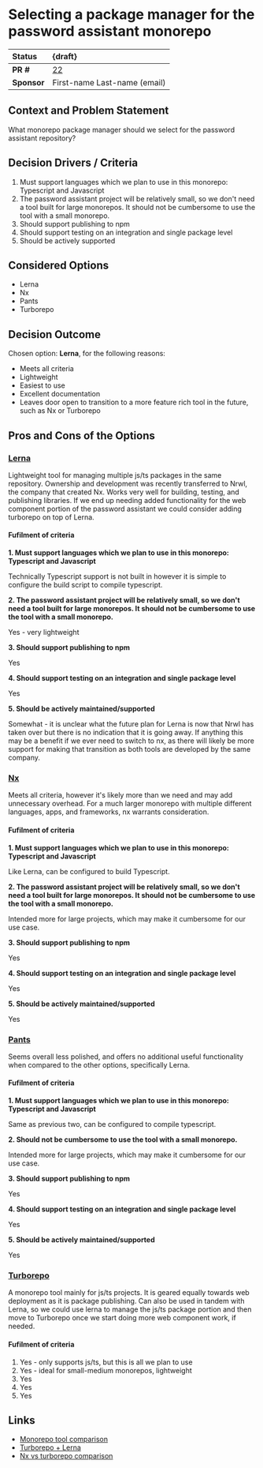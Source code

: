 # Selecting a package manager for the password assistant monorepo

| Status      | {draft}                                                                                  |
|:------------|:-----------------------------------------------------------------------------------------|
| **PR #**    | [22](https://github.com/blindnet-io/blindnet.dev/pull/22)   |
| **Sponsor** | First-name Last-name (email)                                                             |

## Context and Problem Statement

What monorepo package manager should we select for the password assistant repository?

## Decision Drivers / Criteria <!-- optional -->

1. Must support languages which we plan to use in this monorepo: Typescript and 
   Javascript
2. The password assistant project will be relatively small, so we don't need 
   a tool built for large monorepos. It should not be cumbersome to use the 
   tool with a small monorepo.
3. Should support publishing to npm 
4. Should support testing on an integration and single package level
5. Should be actively supported

## Considered Options

- Lerna
- Nx
- Pants
- Turborepo

## Decision Outcome

Chosen option: **Lerna**, for the following reasons:
- Meets all criteria
- Lightweight
- Easiest to use
- Excellent documentation
- Leaves door open to transition to a more feature rich tool in the future, 
  such as Nx or Turborepo

## Pros and Cons of the Options <!-- optional -->

### [Lerna](https://lerna.js.org/)

Lightweight tool for managing multiple js/ts packages in the same repository. Ownership and development was recently transferred to Nrwl, the company that created Nx.
Works very well for building, testing, and publishing libraries. If we end up needing added functionality for the web component portion of the password assistant we could consider adding turborepo on top of Lerna.

#### Fufilment of criteria

**1. Must support languages which we plan to use in this monorepo: 
Typescript and Javascript**
    
Technically Typescript support is not built in however it is simple to configure
the build script to compile typescript.

**2. The password assistant project will be relatively small, so we don't need
   a tool built for large monorepos. It should not be cumbersome to use the
   tool with a small monorepo.**

Yes - very lightweight

**3. Should support publishing to npm**

Yes

**4. Should support testing on an integration and single package level**

Yes

**5. Should be actively maintained/supported**

Somewhat - it is unclear what the future plan for Lerna is now that Nrwl
has taken over but there is no indication that it is going away. If anything 
this may be a benefit if we ever need to switch to nx, as there will likely be
more support for making that transition as both tools are developed by the 
same company.

### [Nx](https://nx.dev/)

Meets all criteria, however it's likely more than we need and may add 
unnecessary overhead. For a much larger monorepo with multiple different languages, apps, and frameworks, nx warrants consideration.

#### Fufilment of criteria

**1. Must support languages which we plan to use in this monorepo:
Typescript and Javascript**

Like Lerna, can be configured to build Typescript.

**2. The password assistant project will be relatively small, so we don't need
a tool built for large monorepos. It should not be cumbersome to use the
tool with a small monorepo.**

Intended more for large projects, which may make it cumbersome for our use case.

**3. Should support publishing to npm**

Yes

**4. Should support testing on an integration and single package level**

Yes

**5. Should be actively maintained/supported**

Yes

### [Pants](https://v1.pantsbuild.org/index.html)

Seems overall less polished, and offers no additional useful functionality 
when compared to the other options, specifically Lerna.

#### Fufilment of criteria

**1. Must support languages which we plan to use in this monorepo:
Typescript and Javascript**

Same as previous two, can be configured to compile typescript.

**2. Should not be cumbersome to use the tool with a small monorepo.**

Intended more for large projects, which may make it cumbersome for our use case.

**3. Should support publishing to npm**

Yes

**4. Should support testing on an integration and single package level**

Yes

**5. Should be actively maintained/supported**

Yes

### [Turborepo](https://turborepo.org/)

A monorepo tool mainly for js/ts projects. It is geared equally towards web 
deployment as it is package publishing. Can also be used in tandem with 
Lerna, so we could use lerna to manage the js/ts package portion and then 
move to Turborepo once we start doing more web component work, if needed.

#### Fufilment of criteria

1. Yes - only supports js/ts, but this is all we plan to use
2. Yes - ideal for small-medium monorepos, lightweight 
3. Yes
4. Yes
5. Yes

## Links <!-- optional -->

- [Monorepo tool comparison](https://monorepo.tools/)
- [Turborepo + Lerna](https://turborepo.org/docs/guides/migrate-from-lerna)
- [Nx vs turborepo comparison](https://blog.theodo.com/2022/02/architecting-a-modern-monorepo/)

<!-- markdownlint-disable-file MD013 -->
